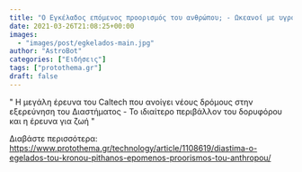 ```yaml
---
title: "Ο Εγκέλαδος επόμενος προορισμός του ανθρώπου; - Ωκεανοί με υγρό αλμυρό νερό και ρεύματα... Ανταρκτικής!"
date: 2021-03-26T21:08:25+00:00
images:
  - "images/post/egkelados-main.jpg"
author: "AstroBot"
categories: ["Ειδήσεις"]
tags: ["protothema.gr"]
draft: false
---
```


" Η μεγάλη έρευνα του Caltech που ανοίγει νέους δρόμους στην εξερεύνηση του Διαστήματος - Το ιδιαίτερο περιβάλλον του δορυφόρου και η έρευνα για ζωή "

Διαβάστε περισσότερα: https://www.protothema.gr/technology/article/1108619/diastima-o-egelados-tou-kronou-pithanos-epomenos-proorismos-tou-anthropou/
